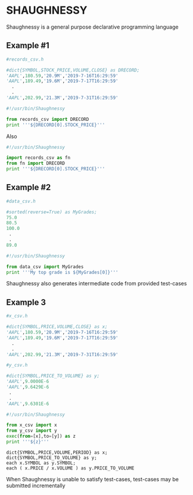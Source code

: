 # SHAUGHNESSY 
Shaughnessy is a general purpose declarative programming language 

## Example #1

```python 
#records_csv.h

#dict{SYMBOL,STOCK_PRICE,VOLUME,CLOSE} as DRECORD;
'AAPL',180.59,'20.9M','2019-7-16T16:29:59'
'AAPL',189.49,'19.6M','2019-7-17T16:29:59'
  .
  .
'AAPL',202.99,'21.3M','2019-7-31T16:29:59'
```

```python  
#!/usr/bin/Shaughnessy

from records_csv import DRECORD
print '''${DRECORD[0].STOCK_PRICE}'''

```

Also 

```python  
#!/usr/bin/Shaughnessy

import records_csv as fn
from fn import DRECORD
print '''${DRECORD[0].STOCK_PRICE}'''

```

## Example #2

```python
#data_csv.h

#sorted(reverse=True) as MyGrades;
75.0
80.5
100.0
 .
 .
89.0
```

```python
#!/usr/bin/Shaughnessy

from data_csv import MyGrades
print '''My top grade is ${MyGrades[0]}'''
```

Shaughnessy also generates intermediate code from provided test-cases

## Example 3

```python
#x_csv.h

#dict{SYMBOL,PRICE,VOLUME,CLOSE} as x;
'AAPL',180.59,'20.9M','2019-7-16T16:29:59'
'AAPL',189.49,'19.6M','2019-7-17T16:29:59'
  .
  .
'AAPL',202.99,'21.3M','2019-7-31T16:29:59'
```

```python
#y_csv.h

#dict{SYMBOL,PRICE_TO_VOLUME} as y;
'AAPL',9.0000E-6
'AAPL',9.6429E-6
 .
 .
'AAPL',9.6301E-6
```

```python
#!/usr/bin/Shaughnessy

from x_csv import x
from y_csv import y
exec(from=[x],to=[y]) as z
print '''${z}'''
```

```
dict{SYMBOL,PRICE,VOLUME,PERIOD} as x;
dict{SYMBOL,PRICE_TO_VOLUME} as y;
each x.SYMBOL as y.SYMBOL;
each ( x.PRICE / x.VOLUME ) as y.PRICE_TO_VOLUME
```

When Shaughnessy is unable to satisfy test-cases, test-cases may be submitted incrementally

